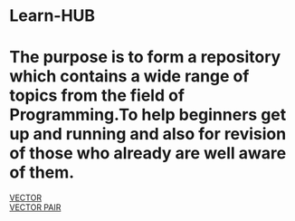 # Learn-HUB
# The purpose is to form a repository which contains a wide range of topics from the field of Programming.To help beginners get up and running  and also for revision of those who already are well aware of them.
[VECTOR](https://github.com/shashank077/Learn-HUB/blob/master/VECTOR_basic.cpp)\
[VECTOR PAIR](https://github.com/shashank077/Learn-HUB/blob/master/Vector_Pair.cpp)

